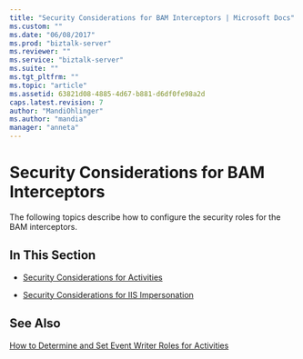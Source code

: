 ```yaml
---
title: "Security Considerations for BAM Interceptors | Microsoft Docs"
ms.custom: ""
ms.date: "06/08/2017"
ms.prod: "biztalk-server"
ms.reviewer: ""
ms.service: "biztalk-server"
ms.suite: ""
ms.tgt_pltfrm: ""
ms.topic: "article"
ms.assetid: 63821d08-4885-4d67-b881-d6df0fe98a2d
caps.latest.revision: 7
author: "MandiOhlinger"
ms.author: "mandia"
manager: "anneta"
---
```

# Security Considerations for BAM Interceptors
The following topics describe how to configure the security roles for the BAM interceptors.  
  
## In This Section  
  
-   [Security Considerations for Activities](../core/security-considerations-for-activities.md)  
  
-   [Security Considerations for IIS Impersonation](../core/security-considerations-for-iis-impersonation.md)  
  
## See Also  
 [How to Determine and Set Event Writer Roles for Activities](../core/how-to-determine-and-set-event-writer-roles-for-activities.md)
